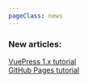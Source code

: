 ```yaml
---
pageClass: news
---
```


### New articles: 

[VuePress 1.x tutorial](/articles/vuepress/)   
[GitHub Pages tutorial](/articles/github-pages/)  


